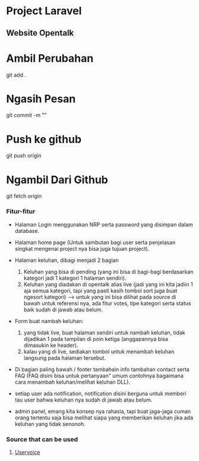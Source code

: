 # Project Laravel
## Website Opentalk

# Ambil Perubahan
git add .

# Ngasih Pesan
git commit -m ""

# Push ke github
git push origin

# Ngambil Dari Github
git fetch origin


### Fitur-fitur
- Halaman Login menggunakan NRP serta password yang disimpan dalam database.

- Halaman home page (Untuk sambutan bagi user serta penjelasan singkat mengenai project nya bisa juga tujuan project).

- Halaman keluhan, dibagi menjadi 2 bagian 
    1. Keluhan yang bisa di pending (yang ini bisa di bagi-bagi berdasarkan kategori jadi 1 kategori 1 halaman sendiri).
    2. Keluhan yang diadakan di opentalk alias live (jadi yang ini kita jadiin 1 aja semua kategori, tapi yang pasti kasih tombol sort juga buat ngesort kategori) --> untuk yang ini bisa dilihat pada source di bawah untuk referensi nya, ada fitur votes, tipe kategori serta status baik sudah di jawab atau belum.

- Form buat nambah keluhan:
    1. yang tidak live, buat halaman sendiri untuk nambah keluhan, tidak dijadikan 1 pada tampilan di poin ketiga (anggapannya bisa dimasukin ke header).
    2. kalau yang di live, sediakan tombol untuk menambah keluhan langsung pada halaman tersebut.

- Di bagian paling bawah / footer tambahain info tambahan contact serta FAQ (FAQ disini bisa untuk pertanyaan" umum contohnya bagaimana cara menambah keluhan/melihat keluhan DLL).

- setiap user ada notification, notification disini berguna untuk memberi tau user bahwa keluhan nya sudah di jawab atau belum.

- admin panel, emang kita konsep nya rahasia, tapi buat jaga-jaga cuman orang tertentu saja bisa melihat siapa yang memberikan keluhan jika ada keluhan yang tidak senonoh.

### Source that can be used
1. [Uservoice](https://www.uservoice.com/)
